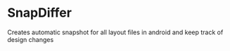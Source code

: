 # SnapDiffer
Creates automatic snapshot for all layout files in android and keep track of design changes
